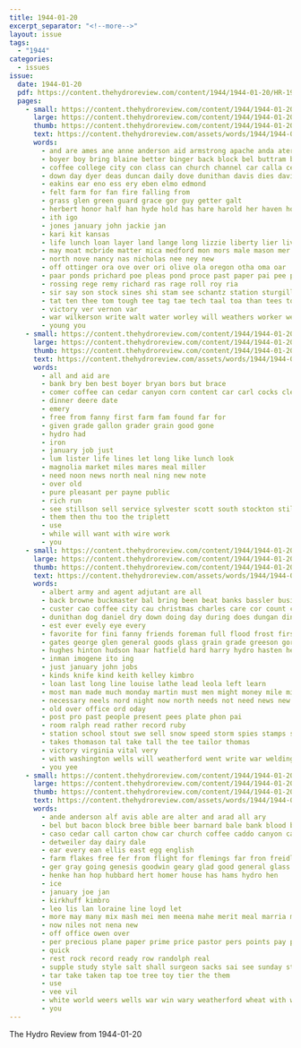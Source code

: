 ```yaml
---
title: 1944-01-20
excerpt_separator: "<!--more-->"
layout: issue
tags:
  - "1944"
categories:
  - issues
issue:
  date: 1944-01-20
  pdf: https://content.thehydroreview.com/content/1944/1944-01-20/HR-1944-01-20.pdf
  pages:
    - small: https://content.thehydroreview.com/content/1944/1944-01-20/small/HR-1944-01-20-01.jpg
      large: https://content.thehydroreview.com/content/1944/1944-01-20/large/HR-1944-01-20-01.jpg
      thumb: https://content.thehydroreview.com/content/1944/1944-01-20/thumbnails/HR-1944-01-20-01.jpg
      text: https://content.thehydroreview.com/assets/words/1944/1944-01-20/HR-1944-01-20-01.txt
      words:
        - and are ames ane anne anderson aid armstrong apache anda ater ana alt ariel ann all acres anh acre ash
        - boyer boy bring blaine better binger back block bel buttram begin brothers boys bare bai berges banks beste bell bradle big burris buster
        - coffee college city con class can church channel car calla cedar cale cay crite county caddo comer clyde canyon cant cates
        - down day dyer deas duncan daily dove dunithan davis dies davi daughter dest deb dean
        - eakins ear eno ess ery eben elmo edmond
        - felt farm for fan fire falling from
        - grass glen green guard grace gor guy getter galt
        - herbert honor half han hyde hold has hare harold her haven holderman hunn high hon harry hada hydro hand helder held had
        - ith igo
        - jones january john jackie jan
        - kari kit kansas
        - life lunch loan layer land lange long lizzie liberty lier live lente lon left lloyd lal
        - may moat mcbride matter mica medford mon mors male mason mer martin maynard main mary mile march musta
        - north nove nancy nas nicholas nee ney new
        - off ottinger ora ove over ori olive ola oregon otha oma oar
        - paar ponds prichard poe pleas pond proce past paper pai pee proper paver price pees phoenix
        - rossing rege remy richard ras rage roll roy ria
        - sir say son stock sines shi stam see schantz station sturgill sodders sons september sas shanty ship second she soper shantz sale sih share service sot sells
        - tat ten thee tom tough tee tag tae tech taal toa than tees ton tony them texas tor tow tora the
        - victory ver vernon var
        - war wilkerson write walt water worley will weathers worker wesel wate wax weather walter with win weer was
        - young you
    - small: https://content.thehydroreview.com/content/1944/1944-01-20/small/HR-1944-01-20-02.jpg
      large: https://content.thehydroreview.com/content/1944/1944-01-20/large/HR-1944-01-20-02.jpg
      thumb: https://content.thehydroreview.com/content/1944/1944-01-20/thumbnails/HR-1944-01-20-02.jpg
      text: https://content.thehydroreview.com/assets/words/1944/1944-01-20/HR-1944-01-20-02.txt
      words:
        - all and aid are
        - bank bry ben best boyer bryan bors but brace
        - comer coffee can cedar canyon corn content car carl cocks clerk cash credit chart
        - dinner deere date
        - emery
        - free from fanny first farm fam found far for
        - given grade gallon grader grain good gone
        - hydro had
        - iron
        - january job just
        - lum lister life lines let long like lunch look
        - magnolia market miles mares meal miller
        - need noon news north neal ning new note
        - over old
        - pure pleasant per payne public
        - rich run
        - see stillson sell service sylvester scott south stockton still seed son store shine spring stone she sale station sweet
        - them then thu too the triplett
        - use
        - while will want with wire work
        - you
    - small: https://content.thehydroreview.com/content/1944/1944-01-20/small/HR-1944-01-20-03.jpg
      large: https://content.thehydroreview.com/content/1944/1944-01-20/large/HR-1944-01-20-03.jpg
      thumb: https://content.thehydroreview.com/content/1944/1944-01-20/thumbnails/HR-1944-01-20-03.jpg
      text: https://content.thehydroreview.com/assets/words/1944/1944-01-20/HR-1944-01-20-03.txt
      words:
        - albert army and agent adjutant are all
        - back browne buckmaster bal bring been beat banks bassler business both bowls boy begin botton box began bethel bach bond bulk bandy bonds bank buy
        - custer cao coffee city cau christmas charles care cor count can call clinton chambers chance crosswhite carruth child car comes curb chief
        - dunithan dog daniel dry down doing day during does dungan dinner dad done
        - est ever evely eye every
        - favorite for fini fanny friends foreman full flood frost first fake from finer
        - gates george glen general goods glass grain grade greeson gor glad gone grady
        - hughes hinton hudson haar hatfield hard harry hydro hasten held had heard hardware has her hour
        - inman imogene ito ing
        - just january john jobs
        - kinds knife kind keith kelley kimbro
        - loan last long line louise lathe lead leola left learn
        - most man made much monday martin must men might money mile miles match
        - necessary neels nord night now north needs not need news new
        - old over office ord oday
        - post pro past people present pees plate phon pai
        - room ralph read rather record ruby
        - station school stout swe sell snow speed storm spies stamps service starts seed side sho style scott sister shon sides sugar sales sale savi socks see sunday ser start
        - takes thomason tal take tall the tee tailor thomas
        - victory virginia vital very
        - with washington wells will weatherford went write war welding winner weeks world while won was work wanda week welcome why west
        - you yee
    - small: https://content.thehydroreview.com/content/1944/1944-01-20/small/HR-1944-01-20-04.jpg
      large: https://content.thehydroreview.com/content/1944/1944-01-20/large/HR-1944-01-20-04.jpg
      thumb: https://content.thehydroreview.com/content/1944/1944-01-20/thumbnails/HR-1944-01-20-04.jpg
      text: https://content.thehydroreview.com/assets/words/1944/1944-01-20/HR-1944-01-20-04.txt
      words:
        - ande anderson alf avis able are alter and arad all ary
        - bel but bacon block bree bible beer barnard bale bank blood bok best business baby bring bove buy bate
        - caso cedar call carton chow car church coffee caddo canyon cam come cisse
        - detweiler day dairy dale
        - ear every ean ellis east egg english
        - farm flakes free fer from flight for flemings far fron freidline
        - ger gray going genesis goodwin geary glad good general glass
        - henke han hop hubbard hert homer house has hams hydro hen
        - ice
        - january joe jan
        - kirkhuff kimbro
        - leo lis lan loraine line loyd let
        - more may many mix mash mei men meena mahe merit meal marria man market mor mena mons matter
        - now niles not nena new
        - off office owen over
        - per precious plane paper prime price pastor pers points pay pounds policy pound pum peat prichard
        - quick
        - rest rock record ready row randolph real
        - supple study style salt shall surgeon sacks sai see sunday standard smooth sweet sodders school sale save sell station state south sey service shea shon seed stage
        - tar take taken tap toe tree toy tier the them
        - use
        - vee vil
        - white world weers wells war win wary weatherford wheat with will west want wieners
        - you
---
```


The Hydro Review from 1944-01-20

<!--more-->

